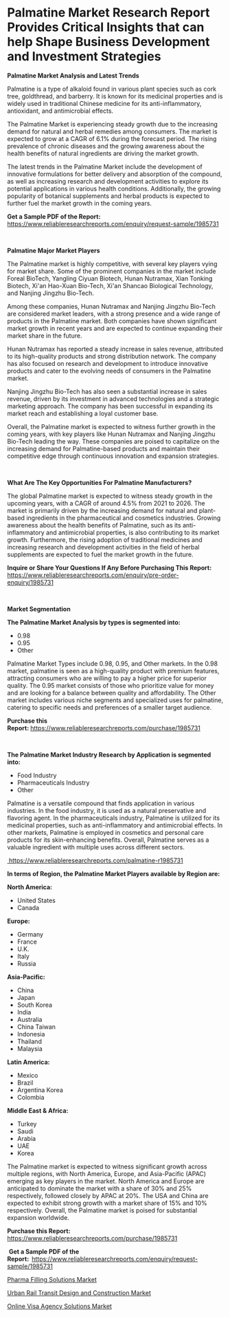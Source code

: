 <p><h1>Palmatine Market Research Report Provides Critical Insights that can help Shape Business Development and Investment Strategies</h1></p><p><strong>Palmatine Market Analysis and Latest Trends</strong></p>
<p><p>Palmatine is a type of alkaloid found in various plant species such as cork tree, goldthread, and barberry. It is known for its medicinal properties and is widely used in traditional Chinese medicine for its anti-inflammatory, antioxidant, and antimicrobial effects.</p><p>The Palmatine Market is experiencing steady growth due to the increasing demand for natural and herbal remedies among consumers. The market is expected to grow at a CAGR of 6.1% during the forecast period. The rising prevalence of chronic diseases and the growing awareness about the health benefits of natural ingredients are driving the market growth.</p><p>The latest trends in the Palmatine Market include the development of innovative formulations for better delivery and absorption of the compound, as well as increasing research and development activities to explore its potential applications in various health conditions. Additionally, the growing popularity of botanical supplements and herbal products is expected to further fuel the market growth in the coming years.</p></p>
<p><strong>Get a Sample PDF of the Report:&nbsp;</strong> <a href="https://www.reliableresearchreports.com/enquiry/request-sample/1985731">https://www.reliableresearchreports.com/enquiry/request-sample/1985731</a></p>
<p>&nbsp;</p>
<p><strong>Palmatine Major Market Players</strong></p>
<p><p>The Palmatine market is highly competitive, with several key players vying for market share. Some of the prominent companies in the market include Foreal BioTech, Yangling Ciyuan Biotech, Hunan Nutramax, Xian Tonking Biotech, Xi'an Hao-Xuan Bio-Tech, Xi'an Shancao Biological Technology, and Nanjing Jingzhu Bio-Tech.</p><p>Among these companies, Hunan Nutramax and Nanjing Jingzhu Bio-Tech are considered market leaders, with a strong presence and a wide range of products in the Palmatine market. Both companies have shown significant market growth in recent years and are expected to continue expanding their market share in the future.</p><p>Hunan Nutramax has reported a steady increase in sales revenue, attributed to its high-quality products and strong distribution network. The company has also focused on research and development to introduce innovative products and cater to the evolving needs of consumers in the Palmatine market.</p><p>Nanjing Jingzhu Bio-Tech has also seen a substantial increase in sales revenue, driven by its investment in advanced technologies and a strategic marketing approach. The company has been successful in expanding its market reach and establishing a loyal customer base.</p><p>Overall, the Palmatine market is expected to witness further growth in the coming years, with key players like Hunan Nutramax and Nanjing Jingzhu Bio-Tech leading the way. These companies are poised to capitalize on the increasing demand for Palmatine-based products and maintain their competitive edge through continuous innovation and expansion strategies.</p></p>
<p>&nbsp;</p>
<p><strong>What Are The Key Opportunities For Palmatine Manufacturers?</strong></p>
<p><p>The global Palmatine market is expected to witness steady growth in the upcoming years, with a CAGR of around 4.5% from 2021 to 2026. The market is primarily driven by the increasing demand for natural and plant-based ingredients in the pharmaceutical and cosmetics industries. Growing awareness about the health benefits of Palmatine, such as its anti-inflammatory and antimicrobial properties, is also contributing to its market growth. Furthermore, the rising adoption of traditional medicines and increasing research and development activities in the field of herbal supplements are expected to fuel the market growth in the future.</p></p>
<p><strong>Inquire or Share Your Questions If Any Before Purchasing This Report:</strong> <a href="https://www.reliableresearchreports.com/enquiry/pre-order-enquiry/1985731">https://www.reliableresearchreports.com/enquiry/pre-order-enquiry/1985731</a></p>
<p>&nbsp;</p>
<p><strong>Market Segmentation</strong></p>
<p><strong>The Palmatine Market Analysis by types is segmented into:</strong></p>
<p><ul><li>0.98</li><li>0.95</li><li>Other</li></ul></p>
<p><p>Palmatine Market Types include 0.98, 0.95, and Other markets. In the 0.98 market, palmatine is seen as a high-quality product with premium features, attracting consumers who are willing to pay a higher price for superior quality. The 0.95 market consists of those who prioritize value for money and are looking for a balance between quality and affordability. The Other market includes various niche segments and specialized uses for palmatine, catering to specific needs and preferences of a smaller target audience.</p></p>
<p><strong>Purchase this Report:&nbsp;</strong><a href="https://www.reliableresearchreports.com/purchase/1985731">https://www.reliableresearchreports.com/purchase/1985731</a></p>
<p>&nbsp;</p>
<p><strong>The Palmatine Market Industry Research by Application is segmented into:</strong></p>
<p><ul><li>Food Industry</li><li>Pharmaceuticals Industry</li><li>Other</li></ul></p>
<p><p>Palmatine is a versatile compound that finds application in various industries. In the food industry, it is used as a natural preservative and flavoring agent. In the pharmaceuticals industry, Palmatine is utilized for its medicinal properties, such as anti-inflammatory and antimicrobial effects. In other markets, Palmatine is employed in cosmetics and personal care products for its skin-enhancing benefits. Overall, Palmatine serves as a valuable ingredient with multiple uses across different sectors.</p></p>
<p><a href="https://www.reliableresearchreports.com/palmatine-r1985731">&nbsp;https://www.reliableresearchreports.com/palmatine-r1985731</a></p>
<p><strong>In terms of Region, the Palmatine Market Players available by Region are:</strong></p>
<p>
    <p> <strong> North America: </strong>
        <ul>
            <li>United States</li>
            <li>Canada</li>
        </ul>
        </p> 
    <p> <strong> Europe: </strong>
        <ul>
            <li>Germany</li>
            <li>France</li>
            <li>U.K.</li>
            <li>Italy</li>
            <li>Russia</li>
        </ul>
        </p> 
    <p> <strong> Asia-Pacific: </strong>
        <ul>
            <li>China</li>
            <li>Japan</li>
            <li>South Korea</li>
            <li>India</li>
            <li>Australia</li>
            <li>China Taiwan</li>
            <li>Indonesia</li>
            <li>Thailand</li>
            <li>Malaysia</li>
        </ul>
        </p> 
    <p> <strong> Latin America: </strong>
        <ul>
            <li>Mexico</li>
            <li>Brazil</li>
            <li>Argentina Korea</li>
            <li>Colombia</li>
        </ul>
        </p> 
    <p> <strong> Middle East & Africa: </strong>
        <ul>
            <li>Turkey</li>
            <li>Saudi</li>
            <li>Arabia</li>
            <li>UAE</li>
            <li>Korea</li>
        </ul>
    </p>
    </p>
<p><p>The Palmatine market is expected to witness significant growth across multiple regions, with North America, Europe, and Asia-Pacific (APAC) emerging as key players in the market. North America and Europe are anticipated to dominate the market with a share of 30% and 25% respectively, followed closely by APAC at 20%. The USA and China are expected to exhibit strong growth with a market share of 15% and 10% respectively. Overall, the Palmatine market is poised for substantial expansion worldwide.</p></p>
<p><strong>Purchase this Report: </strong><a href="https://www.reliableresearchreports.com/purchase/1985731">https://www.reliableresearchreports.com/purchase/1985731</a></p>
<p>&nbsp;<strong>Get a Sample PDF of the Report:&nbsp;&nbsp;</strong><a href="https://www.reliableresearchreports.com/enquiry/request-sample/1985731">https://www.reliableresearchreports.com/enquiry/request-sample/1985731</a></p>
<p><strong></strong></p>
<p><p><a href="https://github.com/amapolalg/Market-Research-Report-List-1/blob/main/pharma-filling-solutions-market.md">Pharma Filling Solutions Market</a></p><p><a href="https://github.com/kumertitash/Market-Research-Report-List-1/blob/main/urban-rail-transit-design-and-construction-market.md">Urban Rail Transit Design and Construction Market</a></p><p><a href="https://github.com/huqhwmcs55/Market-Research-Report-List-1/blob/main/online-visa-agency-solutions-market.md">Online Visa Agency Solutions Market</a></p></p>